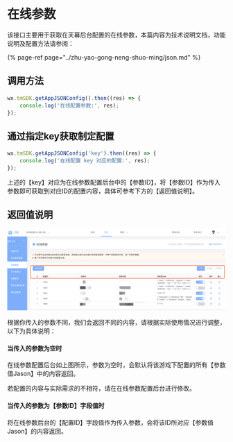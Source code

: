 # 在线参数

该接口主要用于获取在天幕后台配置的在线参数，本篇内容为技术说明文档，功能说明及配置方法请参阅：

{% page-ref page="../zhu-yao-gong-neng-shuo-ming/json.md" %}

## **调用方法**

```javascript
wx.tmSDK.getAppJSONConfig().then((res) => {
    console.log('在线配置参数:', res);
});
```

## 通过指定key获取制定配置

```javascript
wx.tmSDK.getAppJSONConfig('key').then((res) => {
    console.log('在线配置 key 对应的配置:', res);
});
```

上述的【key】对应为在线参数配置后台中的【参数ID】，将【参数ID】作为传入参数即可获取到对应ID的配置内容，具体可参考下方的【返回值说明】。

## 返回值说明

![](../../.gitbook/assets/image%20%288%29.png)

根据你传入的参数不同，我们会返回不同的内容，请根据实际使用情况进行调整，以下为具体说明：

#### 当传入的参数为空时

在线参数配置后台如上图所示，参数为空时，会默认将该游戏下配置的所有【参数值Jason】中的内容返回。

若配置的内容与实际需求的不相符，请在在线参数配置后台进行修改。

#### 当传入的参数为【参数ID】字段值时

将在线参数后台的【配置ID】字段值作为传入参数，会将该ID所对应【参数值Jason】的内容返回。

